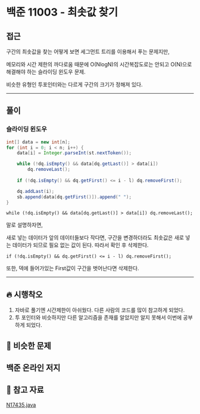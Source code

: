 # 백준 11003 - 최솟값 찾기

## 접근

구간의 최솟값을 찾는 어떻게 보면 세그먼트 트리를 이용해서 푸는 문제지만, 

메모리와 시간 제한의 까다로움 때문에 O(NlogN)의 시간복잡도로는 안되고 O(N)으로 해결해야 하는 슬라이딩 윈도우 문제.

비슷한 유형인 투포인터와는 다르게 구간의 크기가 정해져 있다.

---
## 풀이

### 슬라이딩 윈도우

```java
int[] data = new int[n];
for (int i = 0; i < n; i++) {
    data[i] = Integer.parseInt(st.nextToken());

    while (!dq.isEmpty() && data[dq.getLast()] > data[i]) 
        dq.removeLast();
    
    if (!dq.isEmpty() && dq.getFirst() <= i - l) dq.removeFirst();

    dq.addLast(i);
    sb.append(data[dq.getFirst()]).append(" ");
}
```

`while (!dq.isEmpty() && data[dq.getLast()] > data[i]) dq.removeLast();`

말로 설명하자면, 

새로 넣는 데이터가 앞의 데이터들보다 작다면, 구간을 변경하더라도 최솟값은 새로 넣는 데이터가 되므로 필요 없는 값이 된다. 따라서 확인 후 삭제한다.

`if (!dq.isEmpty() && dq.getFirst() <= i - l) dq.removeFirst();`

또한, 덱에 들어가있는 First값이 구간을 벗어난다면 삭제한다. 


--- 
## 🔥 시행착오

1. 자바로 풀기엔 시간제한이 아쉬웠다. 다른 사람의 코드를 많이 참고하게 되었다.
2. 투 포인터와 비슷하지만 다른 알고리즘을 존재를 알았지만 알지 못해서 이번에 공부하게 되었다. 


## 🤭 비슷한 문제

백준 온라인 저지
- 


## 💌 참고 자료

[N17435.java](https://github.com/Rurril/Problem-Solving/blob/Test/Problem-Solving/PS/SlidingWindow/N11003_sub.java)


